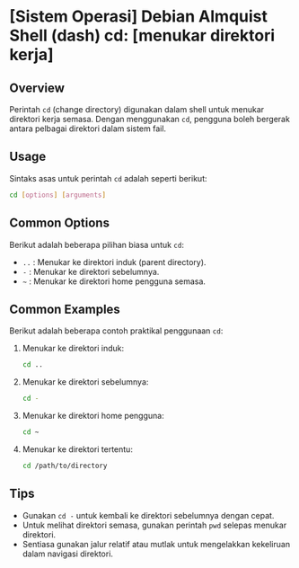 # [Sistem Operasi] Debian Almquist Shell (dash) cd: [menukar direktori kerja]

## Overview
Perintah `cd` (change directory) digunakan dalam shell untuk menukar direktori kerja semasa. Dengan menggunakan `cd`, pengguna boleh bergerak antara pelbagai direktori dalam sistem fail.

## Usage
Sintaks asas untuk perintah `cd` adalah seperti berikut:

```bash
cd [options] [arguments]
```

## Common Options
Berikut adalah beberapa pilihan biasa untuk `cd`:

- `..` : Menukar ke direktori induk (parent directory).
- `-` : Menukar ke direktori sebelumnya.
- `~` : Menukar ke direktori home pengguna semasa.

## Common Examples
Berikut adalah beberapa contoh praktikal penggunaan `cd`:

1. Menukar ke direktori induk:
   ```bash
   cd ..
   ```

2. Menukar ke direktori sebelumnya:
   ```bash
   cd -
   ```

3. Menukar ke direktori home pengguna:
   ```bash
   cd ~
   ```

4. Menukar ke direktori tertentu:
   ```bash
   cd /path/to/directory
   ```

## Tips
- Gunakan `cd -` untuk kembali ke direktori sebelumnya dengan cepat.
- Untuk melihat direktori semasa, gunakan perintah `pwd` selepas menukar direktori.
- Sentiasa gunakan jalur relatif atau mutlak untuk mengelakkan kekeliruan dalam navigasi direktori.
